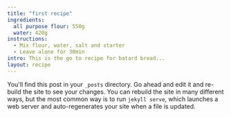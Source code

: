 ```yaml
---
title: "first recipe"
ingredients:
  all purpose flour: 550g
  water: 420g
instructions:
  - Mix flour, water, salt and starter
  - Leave alone for 30min
intro: This is the go to recipe for batard bread... 
layout: recipe
---
```


You'll find this post in your `_posts` directory. Go ahead and edit it and re-build the site to see your changes. You can rebuild the site in many different ways, but the most common way is to run `jekyll serve`, which launches a web server and auto-regenerates your site when a file is updated.
